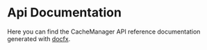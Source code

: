 # Api Documentation

Here you can find the CacheManager API reference documentation generated with [docfx](https://dotnet.github.io/docfx/).